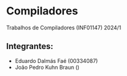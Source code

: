 # Compiladores
Trabalhos de Compiladores (INF01147) 2024/1

## Integrantes:
- Eduardo Dalmás Faé (00334087)
- João Pedro Kuhn Braun ()
